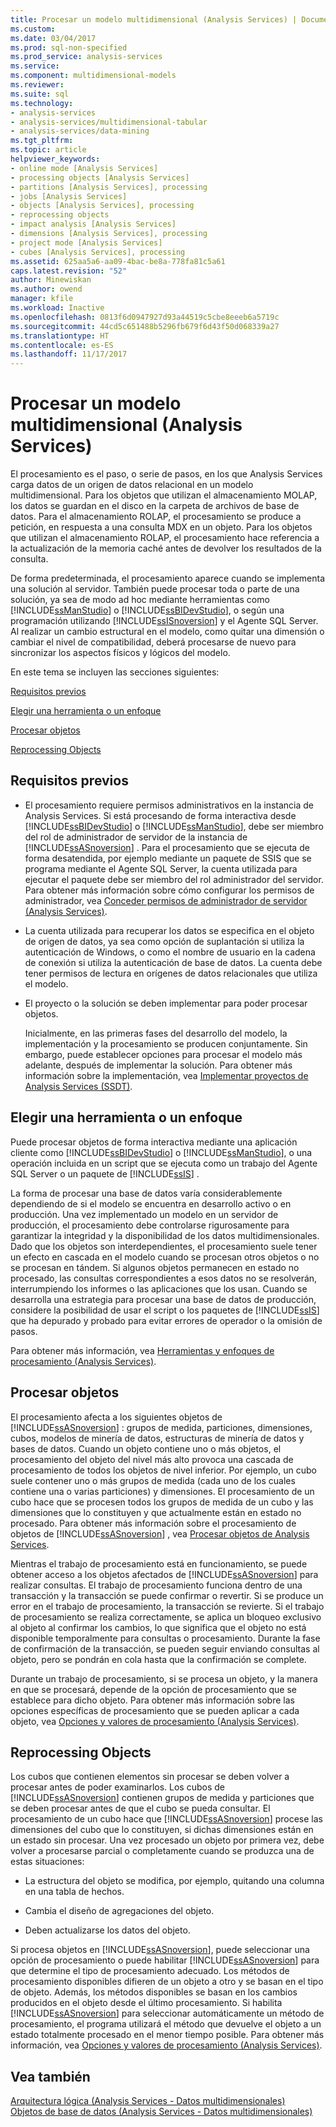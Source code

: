 ```yaml
---
title: Procesar un modelo multidimensional (Analysis Services) | Documentos de Microsoft
ms.custom: 
ms.date: 03/04/2017
ms.prod: sql-non-specified
ms.prod_service: analysis-services
ms.service: 
ms.component: multidimensional-models
ms.reviewer: 
ms.suite: sql
ms.technology:
- analysis-services
- analysis-services/multidimensional-tabular
- analysis-services/data-mining
ms.tgt_pltfrm: 
ms.topic: article
helpviewer_keywords:
- online mode [Analysis Services]
- processing objects [Analysis Services]
- partitions [Analysis Services], processing
- jobs [Analysis Services]
- objects [Analysis Services], processing
- reprocessing objects
- impact analysis [Analysis Services]
- dimensions [Analysis Services], processing
- project mode [Analysis Services]
- cubes [Analysis Services], processing
ms.assetid: 625aa5a6-aa09-4bac-be8a-778fa81c5a61
caps.latest.revision: "52"
author: Minewiskan
ms.author: owend
manager: kfile
ms.workload: Inactive
ms.openlocfilehash: 0813f6d0947927d93a44519c5cbe8eeeb6a5719c
ms.sourcegitcommit: 44cd5c651488b5296fb679f6d43f50d068339a27
ms.translationtype: HT
ms.contentlocale: es-ES
ms.lasthandoff: 11/17/2017
---
```

# <a name="processing-a-multidimensional-model-analysis-services"></a>Procesar un modelo multidimensional (Analysis Services)
  El procesamiento es el paso, o serie de pasos, en los que Analysis Services carga datos de un origen de datos relacional en un modelo multidimensional. Para los objetos que utilizan el almacenamiento MOLAP, los datos se guardan en el disco en la carpeta de archivos de base de datos. Para el almacenamiento ROLAP, el procesamiento se produce a petición, en respuesta a una consulta MDX en un objeto. Para los objetos que utilizan el almacenamiento ROLAP, el procesamiento hace referencia a la actualización de la memoria caché antes de devolver los resultados de la consulta.  
  
 De forma predeterminada, el procesamiento aparece cuando se implementa una solución al servidor. También puede procesar toda o parte de una solución, ya sea de modo ad hoc mediante herramientas como [!INCLUDE[ssManStudio](../../includes/ssmanstudio-md.md)] o [!INCLUDE[ssBIDevStudio](../../includes/ssbidevstudio-md.md)], o según una programación utilizando [!INCLUDE[ssISnoversion](../../includes/ssisnoversion-md.md)] y el Agente SQL Server. Al realizar un cambio estructural en el modelo, como quitar una dimensión o cambiar el nivel de compatibilidad, deberá procesarse de nuevo para sincronizar los aspectos físicos y lógicos del modelo.  
  
 En este tema se incluyen las secciones siguientes:  
  
 [Requisitos previos](#bkmk_prereq)  
  
 [Elegir una herramienta o un enfoque](#bkmk_tool)  
  
 [Procesar objetos](#bkmk_proc)  
  
 [Reprocessing Objects](#bkmk_reproc)  
  
##  <a name="bkmk_prereq"></a> Requisitos previos  
  
-   El procesamiento requiere permisos administrativos en la instancia de Analysis Services. Si está procesando de forma interactiva desde [!INCLUDE[ssBIDevStudio](../../includes/ssbidevstudio-md.md)] o [!INCLUDE[ssManStudio](../../includes/ssmanstudio-md.md)], debe ser miembro del rol de administrador de servidor de la instancia de [!INCLUDE[ssASnoversion](../../includes/ssasnoversion-md.md)] . Para el procesamiento que se ejecuta de forma desatendida, por ejemplo mediante un paquete de SSIS que se programa mediante el Agente SQL Server, la cuenta utilizada para ejecutar el paquete debe ser miembro del rol administrador del servidor. Para obtener más información sobre cómo configurar los permisos de administrador, vea [Conceder permisos de administrador de servidor (Analysis Services)](../../analysis-services/instances/grant-server-admin-rights-to-an-analysis-services-instance.md).  
  
-   La cuenta utilizada para recuperar los datos se especifica en el objeto de origen de datos, ya sea como opción de suplantación si utiliza la autenticación de Windows, o como el nombre de usuario en la cadena de conexión si utiliza la autenticación de base de datos. La cuenta debe tener permisos de lectura en orígenes de datos relacionales que utiliza el modelo.  
  
-   El proyecto o la solución se deben implementar para poder procesar objetos.  
  
     Inicialmente, en las primeras fases del desarrollo del modelo, la implementación y la procesamiento se producen conjuntamente. Sin embargo, puede establecer opciones para procesar el modelo más adelante, después de implementar la solución. Para obtener más información sobre la implementación, vea [Implementar proyectos de Analysis Services &#40;SSDT&#41;](../../analysis-services/multidimensional-models/deploy-analysis-services-projects-ssdt.md).  
  
##  <a name="bkmk_tool"></a> Elegir una herramienta o un enfoque  
 Puede procesar objetos de forma interactiva mediante una aplicación cliente como [!INCLUDE[ssBIDevStudio](../../includes/ssbidevstudio-md.md)] o [!INCLUDE[ssManStudio](../../includes/ssmanstudio-md.md)], o una operación incluida en un script que se ejecuta como un trabajo del Agente SQL Server o un paquete de [!INCLUDE[ssIS](../../includes/ssis-md.md)] .  
  
 La forma de procesar una base de datos varía considerablemente dependiendo de si el modelo se encuentra en desarrollo activo o en producción. Una vez implementado un modelo en un servidor de producción, el procesamiento debe controlarse rigurosamente para garantizar la integridad y la disponibilidad de los datos multidimensionales. Dado que los objetos son interdependientes, el procesamiento suele tener un efecto en cascada en el modelo cuando se procesan otros objetos o no se procesan en tándem. Si algunos objetos permanecen en estado no procesado, las consultas correspondientes a esos datos no se resolverán, interrumpiendo los informes o las aplicaciones que los usan. Cuando se desarrolla una estrategia para procesar una base de datos de producción, considere la posibilidad de usar el script o los paquetes de [!INCLUDE[ssIS](../../includes/ssis-md.md)] que ha depurado y probado para evitar errores de operador o la omisión de pasos.  
  
 Para obtener más información, vea [Herramientas y enfoques de procesamiento &#40;Analysis Services&#41;](../../analysis-services/multidimensional-models/tools-and-approaches-for-processing-analysis-services.md).  
  
##  <a name="bkmk_proc"></a> Procesar objetos  
 El procesamiento afecta a los siguientes objetos de [!INCLUDE[ssASnoversion](../../includes/ssasnoversion-md.md)] : grupos de medida, particiones, dimensiones, cubos, modelos de minería de datos, estructuras de minería de datos y bases de datos. Cuando un objeto contiene uno o más objetos, el procesamiento del objeto del nivel más alto provoca una cascada de procesamiento de todos los objetos de nivel inferior. Por ejemplo, un cubo suele contener uno o más grupos de medida (cada uno de los cuales contiene una o varias particiones) y dimensiones. El procesamiento de un cubo hace que se procesen todos los grupos de medida de un cubo y las dimensiones que lo constituyen y que actualmente están en estado no procesado. Para obtener más información sobre el procesamiento de objetos de [!INCLUDE[ssASnoversion](../../includes/ssasnoversion-md.md)] , vea [Procesar objetos de Analysis Services](../../analysis-services/multidimensional-models/processing-analysis-services-objects.md).  
  
 Mientras el trabajo de procesamiento está en funcionamiento, se puede obtener acceso a los objetos afectados de [!INCLUDE[ssASnoversion](../../includes/ssasnoversion-md.md)] para realizar consultas. El trabajo de procesamiento funciona dentro de una transacción y la transacción se puede confirmar o revertir. Si se produce un error en el trabajo de procesamiento, la transacción se revierte. Si el trabajo de procesamiento se realiza correctamente, se aplica un bloqueo exclusivo al objeto al confirmar los cambios, lo que significa que el objeto no está disponible temporalmente para consultas o procesamiento. Durante la fase de confirmación de la transacción, se pueden seguir enviando consultas al objeto, pero se pondrán en cola hasta que la confirmación se complete.  
  
 Durante un trabajo de procesamiento, si se procesa un objeto, y la manera en que se procesará, depende de la opción de procesamiento que se establece para dicho objeto. Para obtener más información sobre las opciones específicas de procesamiento que se pueden aplicar a cada objeto, vea [Opciones y valores de procesamiento &#40;Analysis Services&#41;](../../analysis-services/multidimensional-models/processing-options-and-settings-analysis-services.md).  
  
##  <a name="bkmk_reproc"></a> Reprocessing Objects  
 Los cubos que contienen elementos sin procesar se deben volver a procesar antes de poder examinarlos. Los cubos de [!INCLUDE[ssASnoversion](../../includes/ssasnoversion-md.md)] contienen grupos de medida y particiones que se deben procesar antes de que el cubo se pueda consultar. El procesamiento de un cubo hace que [!INCLUDE[ssASnoversion](../../includes/ssasnoversion-md.md)] procese las dimensiones del cubo que lo constituyen, si dichas dimensiones están en un estado sin procesar. Una vez procesado un objeto por primera vez, debe volver a procesarse parcial o completamente cuando se produzca una de estas situaciones:  
  
-   La estructura del objeto se modifica, por ejemplo, quitando una columna en una tabla de hechos.  
  
-   Cambia el diseño de agregaciones del objeto.  
  
-   Deben actualizarse los datos del objeto.  
  
 Si procesa objetos en [!INCLUDE[ssASnoversion](../../includes/ssasnoversion-md.md)], puede seleccionar una opción de procesamiento o puede habilitar [!INCLUDE[ssASnoversion](../../includes/ssasnoversion-md.md)] para que determine el tipo de procesamiento adecuado. Los métodos de procesamiento disponibles difieren de un objeto a otro y se basan en el tipo de objeto. Además, los métodos disponibles se basan en los cambios producidos en el objeto desde el último procesamiento. Si habilita [!INCLUDE[ssASnoversion](../../includes/ssasnoversion-md.md)] para seleccionar automáticamente un método de procesamiento, el programa utilizará el método que devuelve el objeto a un estado totalmente procesado en el menor tiempo posible. Para obtener más información, vea [Opciones y valores de procesamiento &#40;Analysis Services&#41;](../../analysis-services/multidimensional-models/processing-options-and-settings-analysis-services.md).  
  
## <a name="see-also"></a>Vea también  
 [Arquitectura lógica &#40;Analysis Services - Datos multidimensionales&#41;](../../analysis-services/multidimensional-models/olap-logical/understanding-microsoft-olap-logical-architecture.md)   
 [Objetos de base de datos &#40;Analysis Services - Datos multidimensionales&#41;](../../analysis-services/multidimensional-models/olap-logical/database-objects-analysis-services-multidimensional-data.md)  
  
  

